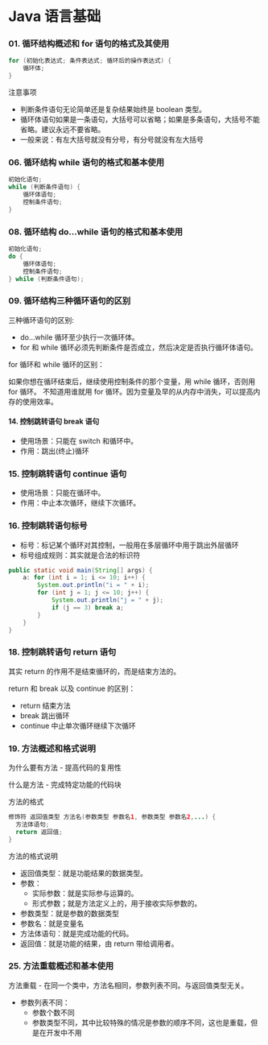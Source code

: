 # Java 语言基础

### 01. 循环结构概述和 for 语句的格式及其使用

```java
for (初始化表达式; 条件表达式; 循环后的操作表达式) {
    循环体;
}
```

注意事项
  * 判断条件语句无论简单还是复杂结果始终是 boolean 类型。
  * 循环体语句如果是一条语句，大括号可以省略；如果是多条语句，大括号不能省略。建议永远不要省略。
  * 一般来说：有左大括号就没有分号，有分号就没有左大括号

### 06. 循环结构 while 语句的格式和基本使用

```java
初始化语句;
while (判断条件语句) {
    循环体语句;
    控制条件语句;
}
```

### 08. 循环结构 do...while 语句的格式和基本使用

```java
初始化语句;
do {
    循环体语句;
    控制条件语句;
} while (判断条件语句);
```

### 09. 循环结构三种循环语句的区别

三种循环语句的区别:
  * do...while 循环至少执行一次循环体。
  * for 和 while 循环必须先判断条件是否成立，然后决定是否执行循环体语句。

for 循环和 while 循环的区别：

如果你想在循环结束后，继续使用控制条件的那个变量，用 while 循环，否则用 for 循环。
不知道用谁就用 for 循环。因为变量及早的从内存中消失，可以提高内存的使用效率。


#### 14. 控制跳转语句 break 语句

* 使用场景：只能在 switch 和循环中。
* 作用：跳出(终止)循环

### 15. 控制跳转语句 continue 语句

* 使用场景：只能在循环中。
* 作用：中止本次循环，继续下次循环。

### 16. 控制跳转语句标号

* 标号：标记某个循环对其控制，一般用在多层循环中用于跳出外层循环
* 标号组成规则：其实就是合法的标识符

```java
public static void main(String[] args) {
	a: for (int i = 1; i <= 10; i++) {
		System.out.println("i = " + i);
		for (int j = 1; j <= 10; j++) {
			System.out.println("j = " + j);
			if (j == 3) break a;
		}
	}
}
```

### 18. 控制跳转语句 return 语句

其实 return 的作用不是结束循环的，而是结束方法的。

return 和 break 以及 continue 的区别：
  * return 结束方法
  * break 跳出循环
  * continue 中止单次循环继续下次循环

### 19. 方法概述和格式说明

为什么要有方法 - 提高代码的复用性

什么是方法 - 完成特定功能的代码块

方法的格式

```java
修饰符 返回值类型 方法名(参数类型 参数名1, 参数类型 参数名2,...) {
  方法体语句;
  return 返回值;
}
```

方法的格式说明

* 返回值类型：就是功能结果的数据类型。
* 参数：
  * 实际参数：就是实际参与运算的。
  * 形式参数；就是方法定义上的，用于接收实际参数的。
* 参数类型：就是参数的数据类型
* 参数名：就是变量名
* 方法体语句：就是完成功能的代码。
* 返回值：就是功能的结果，由 return 带给调用者。

### 25. 方法重载概述和基本使用

方法重载 - 在同一个类中，方法名相同，参数列表不同。与返回值类型无关。

* 参数列表不同：
  * 参数个数不同
  * 参数类型不同，其中比较特殊的情况是参数的顺序不同，这也是重载，但是在开发中不用
